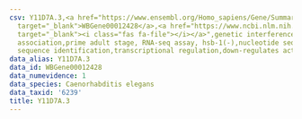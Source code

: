```yaml
---
csv: Y11D7A.3,<a href="https://www.ensembl.org/Homo_sapiens/Gene/Summary?db=core;g=WBGene00012428"
  target="_blank">WBGene00012428</a>,<a href="https://www.ncbi.nlm.nih.gov/pubmed/30894454"
  target="_blank"><i class="fas fa-file"></i></a>",genetic interference,functional
  association,prime adult stage, RNA-seq assay, hsb-1(-),nucleotide sequence identification,nucleotide
  sequence identification,transcriptional regulation,down-regulates activity
data_alias: Y11D7A.3
data_id: WBGene00012428
data_numevidence: 1
data_species: Caenorhabditis elegans
data_taxid: '6239'
title: Y11D7A.3
---
```

